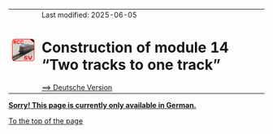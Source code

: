 <table><tr><td><img src="./images/RCC5V_Logo_96.png"></img></td><td>
Last modified: 2025-06-05 <a name="up"></a><br>   
<h1>Construction of module 14 “Two tracks to one track”</h1>
<a href="LIESMICH.md">==> Deutsche Version</a>&nbsp; &nbsp; &nbsp; 
</td></tr></table>   

<a href="LIESMICH.md"><b> Sorry! This page is currently only available in German.</b></a>   

[To the top of the page](#up)   

